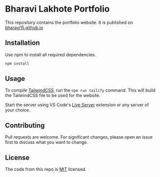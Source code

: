 # Bharavi Lakhote Portfolio

This repository contains the portfolio website.
It is published on [bharavi15.github.io](https://bharavi15.github.io)

## Installation

Use npm to install all required dependencies.

```bash
npm install
```

## Usage
To compile [TailwindCSS](https://tailwindcss.com), run the `npm run tailify` command. This will build the TailwindCSS file to be used for the website.

Start the server using VS Code's [Live Server](https://marketplace.visualstudio.com/items?itemName=ritwickdey.LiveServer) extension or any server of your choice.


## Contributing

Pull requests are welcome. For significant changes, please open an issue first
to discuss what you want to change.


## License
The code from this repo is [MIT](https://choosealicense.com/licenses/mit/) licensed.
